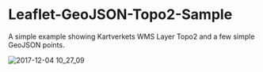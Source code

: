 # Leaflet-GeoJSON-Topo2-Sample

A simple example showing Kartverkets WMS Layer Topo2 and a few simple GeoJSON points. 

![2017-12-04 10_27_09](https://thumbs.gfycat.com/EnlightenedDearestChuckwalla-size_restricted.gif)
